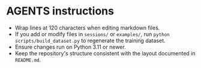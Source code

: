 # AGENTS instructions

- Wrap lines at 120 characters when editing markdown files.
- If you add or modify files in `sessions/` or `examples/`, run `python scripts/build_dataset.py` to regenerate the training dataset.
- Ensure changes run on Python 3.11 or newer.
- Keep the repository's structure consistent with the layout documented in `README.md`.
